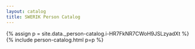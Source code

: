 ```yaml
---
layout: catalog
title: SWERIK Person Catalog
---
```

{% assign p = site.data._person-catalog.i-HR7FkNR7CWoH9JSLzyadXt %}
{% include person-catalog.html p=p %}

